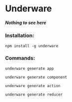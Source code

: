 # Underware
##### Nothing to see here

### Installation:
`npm install -g underware`

### Commands:
`underware generate app`

`underware generate component`

`underware generate action`

`underware generate reducer`
